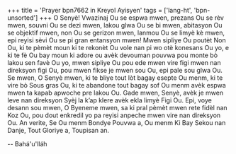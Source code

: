+++
title = 'Prayer bpn7662 in Kreyol Ayisyen'
tags = ['lang-ht', 'bpn-unsorted']
+++
O Senyè! Vwazinaj Ou se espwa mwen, prezans Ou se rèv mwen, souvni Ou se dezi mwen, lakou glwa Ou se bi mwen, abitasyon Ou se objektif mwen, non Ou se gerizon mwen, lanmou Ou se limyè kè mwen, epi reyisi sèvi Ou se pi gran entansyon mwen! Mwen sipliye Ou poutèt Non Ou, ki te pèmèt moun ki te rekonèt Ou vole nan pi wo otè konesans Ou yo, e ki te fè Ou bay moun ki adore ou avèk devouman pouvwa pou monte bò lakou sen favè Ou yo, mwen sipliye Ou pou ede mwen vire figi mwen nan direksyon figi Ou, pou mwen fikse je mwen sou Ou, epi pale sou glwa Ou. 
Se mwen, O Senyè mwen, ki te bliye tout lòt bagay esepte Ou menm, ki te vire bò Sous gras Ou, ki te abandone tout bagay sof Ou menm avèk espwa mwen ta kapab apwoche pre lakou Ou. Gade mwen, Senyè, avèk je mwen leve nan direksyon Syèj la k’ap klere avèk ekla limyè Figi Ou. Epi, voye desann sou mwen, O Byeneme mwen, sa ki pral pèmèt mwen rete fidèl nan Koz Ou, pou dout enkredil yo pa reyisi anpeche mwen vire nan direksyon Ou. 
An verite, Se Ou menm Bondye Pouvwa a, Ou menm Ki Bay Sekou nan Danje, Tout Gloriye a, Toupisan an.

-- Bahá'u'lláh
